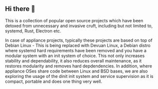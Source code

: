 ## Hi there 👋

This is a collection of popular open source projects which have been detoxed from unnecessary and invasive cruft, including but not limited to, systemd, Rust, Electron etc. 


In case of appliance projects, typically these projects are based on top of Debian Linux - This is being replaced with Devuan Linux, a Debian distro where systemd hard requirements have been removed and you have a modular system with an init system of choice.
This not only increases stability and dependability, it also reduces overall maintenance, as it restores modularity and removes hard depdendencies.
In addition, where appliance OSes share code between Linux and BSD bases, we are also exploring the usage of the dinit init system and service supervision as it is compact, portable and does one thing very well.
<!--

**Here are some ideas to get you started:**

🙋‍♀️ A short introduction - what is your organization all about?
🌈 Contribution guidelines - how can the community get involved?
👩‍💻 Useful resources - where can the community find your docs? Is there anything else the community should know?
🍿 Fun facts - what does your team eat for breakfast?
🧙 Remember, you can do mighty things with the power of [Markdown](https://docs.github.com/github/writing-on-github/getting-started-with-writing-and-formatting-on-github/basic-writing-and-formatting-syntax)
-->
